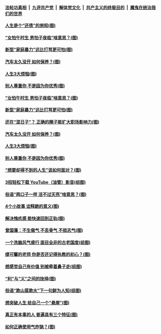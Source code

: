 ####  [法轮功真相](../../../../basic/blob/master/README.md?t=06201702) &nbsp;|&nbsp; [九评共产党](../../../../9ping.md/blob/master/README.md?t=06201702) &nbsp;|&nbsp; [解体党文化](../../../../jtdwh.md/blob/master/README.md?t=06201702)  &nbsp;|&nbsp; [共产主义的终极目的](../../../../gczydzjmd.md/blob/master/README.md?t=06201702) &nbsp;|&nbsp; [魔鬼在统治我们的世界](../../../../mgztzwmdsj.md/blob/master/README.md?t=06201702) 

#### [人生是个“还债”的旅程(图)](../pages/p8/936768.md?t=06201702) 

#### [“女怕午时生 男怕子夜临”啥意思？(图)](../pages/p8/937081.md?t=06201702) 

#### [新型“家庭暴力”远比打骂更可怕(图)](../pages/p8/936230.md?t=06201702) 

#### [汽车太久没开 如何保养？(图)](../pages/p8/937035.md?t=06201702) 

#### [人生3大烦恼(图)](../pages/p8/936959.md?t=06201702) 

#### [别人尊重你 不是因为你优秀(图)](../pages/p8/936253.md?t=06201702) 

#### [“女怕午时生 男怕子夜临”啥意思？(图)](../pages/p8/937081.md?t=06201702) 

#### [新型“家庭暴力”远比打骂更可怕(图)](../pages/p8/936230.md?t=06201702) 

#### [还在“混日子”？ 正确的圈子能扩大职场影响力(图)](../pages/p8/937049.md?t=06201702) 

#### [汽车太久没开 如何保养？(图)](../pages/p8/937035.md?t=06201702) 

#### [人生3大烦恼(图)](../pages/p8/936959.md?t=06201702) 

#### [别人尊重你 不是因为你优秀(图)](../pages/p8/936253.md?t=06201702) 

#### [“想要却得不到的人生”该如何面对？(图)](../pages/p8/936933.md?t=06201702) 

#### [3招轻松下载 YouTube（油管）影音(组图)](../pages/p8/936922.md?t=06201702) 

#### [俗语“两口子一样 活不过天亮”啥意思？(图)](../pages/p8/936917.md?t=06201702) 

#### [4个小故事 诠释跪的意义(图)](../pages/p8/936353.md?t=06201702) 

#### [解决愧疚感 能快速回到正轨(图)](../pages/p8/936834.md?t=06201702) 

#### [曾国藩：不生傲气 不丢骨气 不损志气(图)](../pages/p8/936248.md?t=06201702) 

#### [一个洗脑风气盛行 面目全非的古老国度(组图)](../pages/p8/936759.md?t=06201702) 

#### [缪可馨的老师 你是否还记得执教的初心？(图)](../pages/p8/936737.md?t=06201702) 

#### [想感觉自己有价值 别被牵着鼻子走(组图)](../pages/p8/936721.md?t=06201702) 

#### [“利”与“义”之间的抉择(图)](../pages/p8/936246.md?t=06201702) 

#### [俗语“欺山莫欺水”下一句鲜为人知(组图)](../pages/p8/936659.md?t=06201702) 

#### [想突破人生 给自己一个“悬崖”(图)](../pages/p8/936658.md?t=06201702) 

#### [真正有本事的人 普遍具有三个特征(图)](../pages/p8/936032.md?t=06201702) 

#### [如何正确使用气炸锅？(图)](../pages/p8/936234.md?t=06201702) 

